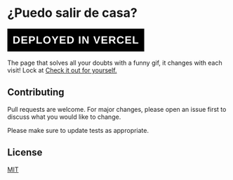 # ¿Puedo salir de casa?

<a aria-label="Vercel logo" href="https://vercel.com">
    <img src="public/vercel.svg">
</a>

The page that solves all your doubts with a funny gif, it changes with each visit! Lock at [Check it out for yourself.](https://puedosalirdecasa.fun/)

## Contributing

Pull requests are welcome. For major changes, please open an issue first to discuss what you would like to change.

Please make sure to update tests as appropriate.

## License

[MIT](/LICENSE)